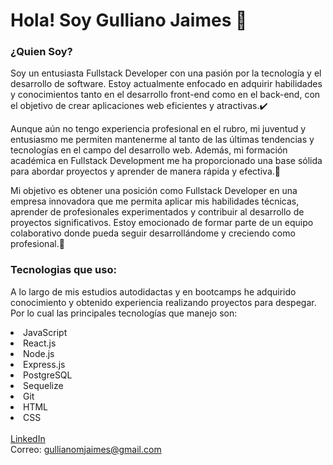 # Hola! Soy Gulliano Jaimes 👋

<h3>¿Quien Soy?</h3>

Soy un entusiasta Fullstack Developer con una pasión por la tecnología y el desarrollo de software. Estoy actualmente enfocado en adquirir habilidades y conocimientos tanto en el desarrollo front-end como en el back-end, con el objetivo de crear aplicaciones web eficientes y atractivas.✔️

Aunque aún no tengo experiencia profesional en el rubro, mi juventud y entusiasmo me permiten mantenerme al tanto de las últimas tendencias y tecnologías en el campo del desarrollo web. Además, mi formación académica en Fullstack Development me ha proporcionado una base sólida para abordar proyectos y aprender de manera rápida y efectiva.🚀

Mi objetivo es obtener una posición como Fullstack Developer en una empresa innovadora que me permita aplicar mis habilidades técnicas, aprender de profesionales experimentados y contribuir al desarrollo de proyectos significativos. Estoy emocionado de formar parte de un equipo colaborativo donde pueda seguir desarrollándome y creciendo como profesional.📌

<h3>Tecnologias que uso: </h3> 

A lo largo de mis estudios autodidactas y en bootcamps he adquirido conocimiento y obtenido experiencia realizando proyectos para despegar. Por lo cual las principales tecnologías que manejo son: 

<li> JavaScript</li>
<li> React.js</li>
<li> Node.js</li>
<li> Express.js</li>
<li> PostgreSQL</li>
<li> Sequelize</li>
<li> Git</li>
<li> HTML</li>
<li> CSS</li>
<br>
<a href='https://www.linkedin.com/in/gulliano-jaimes/'> LinkedIn </a> <br>
Correo: <a href='https://mail.google.com/mail/'>gullianomjaimes@gmail.com </a>

